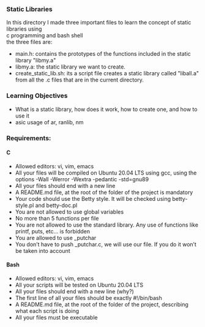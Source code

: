 ### Static Libraries
In this directory I made three important files to learn the concept of static libraries using    
c programming and bash shell        
the three files are:
- main.h: contains the prototypes of the functions included in the static library "libmy.a"
- libmy.a: the static library we want to create.
- create_static_lib.sh: its a script file creates a static library called "liball.a"
  from all the .c files that are in the current directory.      
       
       
### Learning Objectives
- What is a static library, how does it work, how to create one, and how to use it
- asic usage of ar, ranlib, nm
         
       
### Requirements:
#### C
- Allowed editors: vi, vim, emacs
- All your files will be compiled on Ubuntu 20.04 LTS using gcc, using the options -Wall -Werror -Wextra -pedantic -std=gnu89
- All your files should end with a new line
- A README.md file, at the root of the folder of the project is mandatory
- Your code should use the Betty style. It will be checked using betty-style.pl and betty-doc.pl
- You are not allowed to use global variables
- No more than 5 functions per file
- You are not allowed to use the standard library. Any use of functions like printf, puts, etc… is forbidden
- You are allowed to use _putchar
- You don’t have to push _putchar.c, we will use our file. If you do it won’t be taken into account
    
     
#### Bash
- Allowed editors: vi, vim, emacs
- All your scripts will be tested on Ubuntu 20.04 LTS
- All your files should end with a new line (why?)
- The first line of all your files should be exactly #!/bin/bash
- A README.md file, at the root of the folder of the project, describing what each script is doing
- All your files must be executable